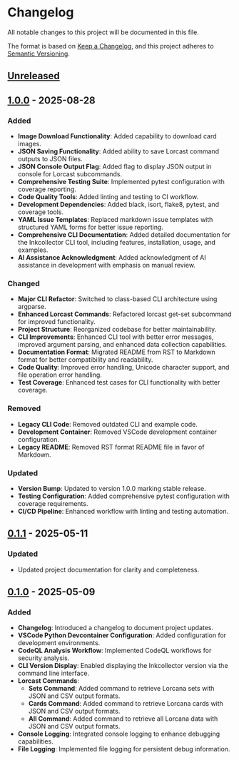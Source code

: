 # Changelog

All notable changes to this project will be documented in this file.

The format is based on [Keep a Changelog](https://keepachangelog.com/en/1.1.0/),
and this project adheres to [Semantic Versioning](https://semver.org/spec/v2.0.0.html).

## [Unreleased]

## [1.0.0] - 2025-08-28

### Added
- **Image Download Functionality**: Added capability to download card images.
- **JSON Saving Functionality**: Added ability to save Lorcast command outputs to JSON files.
- **JSON Console Output Flag**: Added flag to display JSON output in console for Lorcast subcommands.
- **Comprehensive Testing Suite**: Implemented pytest configuration with coverage reporting.
- **Code Quality Tools**: Added linting and testing to CI workflow.
- **Development Dependencies**: Added black, isort, flake8, pytest, and coverage tools.
- **YAML Issue Templates**: Replaced markdown issue templates with structured YAML forms for better issue reporting.
- **Comprehensive CLI Documentation**: Added detailed documentation for the Inkcollector CLI tool, including features, installation, usage, and examples.
- **AI Assistance Acknowledgment**: Added acknowledgment of AI assistance in development with emphasis on manual review.

### Changed
- **Major CLI Refactor**: Switched to class-based CLI architecture using argparse.
- **Enhanced Lorcast Commands**: Refactored lorcast get-set subcommand for improved functionality.
- **Project Structure**: Reorganized codebase for better maintainability.
- **CLI Improvements**: Enhanced CLI tool with better error messages, improved argument parsing, and enhanced data collection capabilities.
- **Documentation Format**: Migrated README from RST to Markdown format for better compatibility and readability.
- **Code Quality**: Improved error handling, Unicode character support, and file operation error handling.
- **Test Coverage**: Enhanced test cases for CLI functionality with better coverage.

### Removed
- **Legacy CLI Code**: Removed outdated CLI and example code.
- **Development Container**: Removed VSCode development container configuration.
- **Legacy README**: Removed RST format README file in favor of Markdown.

### Updated
- **Version Bump**: Updated to version 1.0.0 marking stable release.
- **Testing Configuration**: Added comprehensive pytest configuration with coverage requirements.
- **CI/CD Pipeline**: Enhanced workflow with linting and testing automation.

## [0.1.1] - 2025-05-11

### Updated
- Updated project documentation for clarity and completeness.

## [0.1.0] - 2025-05-09

### Added

- **Changelog**: Introduced a changelog to document project updates.
- **VSCode Python Devcontainer Configuration**: Added configuration for development environments.
- **CodeQL Analysis Workflow**: Implemented CodeQL workflows for security analysis.
- **CLI Version Display**: Enabled displaying the Inkcollector version via the command line interface.
- **Lorcast Commands**:
  - **Sets Command**: Added command to retrieve Lorcana sets with JSON and CSV output formats.
  - **Cards Command**: Added command to retrieve Lorcana cards with JSON and CSV output formats.
  - **All Command**: Added command to retrieve all Lorcana data with JSON and CSV output formats.
- **Console Logging**: Integrated console logging to enhance debugging capabilities.
- **File Logging**: Implemented file logging for persistent debug information.

[unreleased]: https://github.com/bertcafecito/inkcollector/compare/v1.0.0...HEAD
[1.0.0]: https://github.com/bertcafecito/inkcollector/releases/tag/v1.0.0
[0.1.1]: https://github.com/bertcafecito/inkcollector/releases/tag/v0.1.1
[0.1.0]: https://github.com/bertcafecito/inkcollector/releases/tag/v0.1.0


